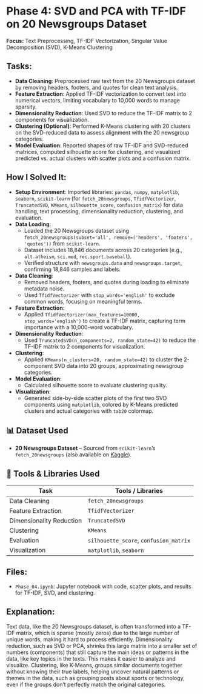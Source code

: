 # Phase 4: SVD and PCA with TF-IDF on 20 Newsgroups Dataset

**Focus:** Text Preprocessing, TF-IDF Vectorization, Singular Value Decomposition (SVD), K-Means Clustering

## Tasks:
- **Data Cleaning**: Preprocessed raw text from the 20 Newsgroups dataset by removing headers, footers, and quotes for clean text analysis.
- **Feature Extraction**: Applied TF-IDF vectorization to convert text into numerical vectors, limiting vocabulary to 10,000 words to manage sparsity.
- **Dimensionality Reduction**: Used SVD to reduce the TF-IDF matrix to 2 components for visualization.
- **Clustering (Optional)**: Performed K-Means clustering with 20 clusters on the SVD-reduced data to assess alignment with the 20 newsgroup categories.
- **Model Evaluation**: Reported shapes of raw TF-IDF and SVD-reduced matrices, computed silhouette score for clustering, and visualized predicted vs. actual clusters with scatter plots and a confusion matrix.

## How I Solved It:
- **Setup Environment**: Imported libraries: `pandas`, `numpy`, `matplotlib`, `seaborn`, `scikit-learn` (for `fetch_20newsgroups`, `TfidfVectorizer`, `TruncatedSVD`, `KMeans`, `silhouette_score`, `confusion_matrix`) for data handling, text processing, dimensionality reduction, clustering, and evaluation.
- **Data Loading**:
  - Loaded the 20 Newsgroups dataset using `fetch_20newsgroups(subset='all', remove=('headers', 'footers', 'quotes'))` from `scikit-learn`.
  - Dataset includes 18,846 documents across 20 categories (e.g., `alt.atheism`, `sci.med`, `rec.sport.baseball`).
  - Verified structure with `newsgroups.data` and `newsgroups.target`, confirming 18,846 samples and labels.
- **Data Cleaning**:
  - Removed headers, footers, and quotes during loading to eliminate metadata noise.
  - Used `TfidfVectorizer` with `stop_words='english'` to exclude common words, focusing on meaningful terms.
- **Feature Extraction**:
  - Applied `TfidfVectorizer(max_features=10000, stop_words='english')` to create a TF-IDF matrix, capturing term importance with a 10,000-word vocabulary.
- **Dimensionality Reduction**:
  - Used `TruncatedSVD(n_components=2, random_state=42)` to reduce the TF-IDF matrix to 2 components for visualization.
- **Clustering**:
  - Applied `KMeans(n_clusters=20, random_state=42)` to cluster the 2-component SVD data into 20 groups, approximating newsgroup categories.
- **Model Evaluation**:
  - Calculated silhouette score to evaluate clustering quality.
- **Visualization**:
  - Generated side-by-side scatter plots of the first two SVD components using `matplotlib`, colored by K-Means predicted clusters and actual categories with `tab20` colormap.

## 📊 Dataset Used
- **20 Newsgroups Dataset** – Sourced from `scikit-learn`’s `fetch_20newsgroups` (also available on [Kaggle](https://www.kaggle.com/datasets/crawford/20-newsgroups)).
## 🧰 Tools & Libraries Used
| Task                     | Tools / Libraries                          |
|--------------------------|--------------------------------------------|
| Data Cleaning            | `fetch_20newsgroups`                      |
| Feature Extraction       | `TfidfVectorizer`                         |
| Dimensionality Reduction | `TruncatedSVD`                            |
| Clustering               | `KMeans`                                  |
| Evaluation               | `silhouette_score`, `confusion_matrix`     |
| Visualization            | `matplotlib`, `seaborn`                    |

## Files:
- `Phase_04.ipynb`: Jupyter notebook with code, scatter plots, and results for TF-IDF, SVD, and clustering.

## Explanation:
Text data, like the 20 Newsgroups dataset, is often transformed into a TF-IDF matrix, which is sparse (mostly zeros) due to the large number of unique words, making it hard to process efficiently. Dimensionality reduction, such as SVD or PCA, shrinks this large matrix into a smaller set of numbers (components) that still capture the main ideas or patterns in the data, like key topics in the texts. This makes it easier to analyze and visualize. Clustering, like K-Means, groups similar documents together without knowing their true labels, helping uncover natural patterns or themes in the data, such as grouping posts about sports or technology, even if the groups don’t perfectly match the original categories.
